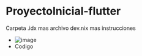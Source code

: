 # ProyectoInicial-flutter
Carpeta .idx mas archivo dev.nix mas instrucciones

* ![image](https://github.com/user-attachments/assets/79aeb8fd-a0e8-46ad-88c9-ddb9f2b449dd)
* Codigo


